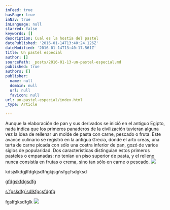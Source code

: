 ```yaml
---
inFeed: true
hasPage: true
inNav: true
inLanguage: null
starred: false
keywords: []
description: Cual es la hostia del pastel
datePublished: '2016-01-14T13:40:24.126Z'
dateModified: '2016-01-14T13:40:17.561Z'
title: Un pastel especial
author: []
sourcePath: _posts/2016-01-13-un-pastel-especial.md
published: true
authors: []
publisher:
  name: null
  domain: null
  url: null
  favicon: null
url: un-pastel-especial/index.html
_type: Article

---
```

Aunque la elaboración de pan y sus derivados se inició en el antiguo Egipto, nada indica que los primeros panaderos de la civilización tuvieran alguna vez la idea de rellenar un molde de pasta con carne, pescado o fruta. Este avance culinario se registró en la antigua Grecia, donde el arto creas, una tarta de carne picada con sólo una costra inferior de pan, gozó de varios siglos de popularidad. Dos características distinguían estos primeros pasteles o empanadas: no tenían un piso superior de pasta, y el relleno nunca consistía en frutas o crema, sino tan sólo en carne o pescado. ![](https://s3-us-west-2.amazonaws.com/the-grid-img/p/6ebbec0647761551070692ba796c1f2b5deced0c.jpg)

kdsjslkdgjlfdgkjsdfñgkjsgñsfgçfsdgksd

[gfdgskfdgsdfg][0]

[s´fgskdfg´sdlkfgçsfdgfg][0]

fgslfgksdfglk
![](https://s3-us-west-2.amazonaws.com/the-grid-img/p/15bec22f0c303bf2e49fc8a129926f6663e3c46f.jpg)

[0]: null
